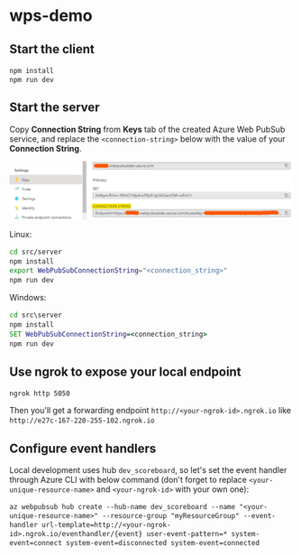 # wps-demo

## Start the client

```
npm install
npm run dev
```

## Start the server

Copy **Connection String** from **Keys** tab of the created Azure Web PubSub service, and replace the `<connection-string>` below with the value of your **Connection String**.

![Connection String](./../../../docs/images/portal_conn.png)

Linux:

```bash
cd src/server
npm install
export WebPubSubConnectionString="<connection_string>"
npm run dev
```

Windows:

```cmd
cd src\server
npm install
SET WebPubSubConnectionString=<connection_string>
npm run dev
```

## Use ngrok to expose your local endpoint

```
ngrok http 5050 
```

Then you'll get a forwarding endpoint `http://<your-ngrok-id>.ngrok.io` like `http://e27c-167-220-255-102.ngrok.io`

## Configure event handlers

Local development uses hub `dev_scoreboard`, so let's set the event handler through Azure CLI with below command (don't forget to replace `<your-unique-resource-name>` and `<your-ngrok-id>` with your own one):

```azurecli
az webpubsub hub create --hub-name dev_scoreboard --name "<your-unique-resource-name>" --resource-group "myResourceGroup" --event-handler url-template=http://<your-ngrok-id>.ngrok.io/eventhandler/{event} user-event-pattern=* system-event=connect system-event=disconnected system-event=connected
```
